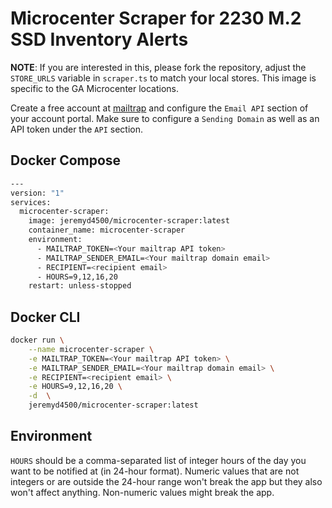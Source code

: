 # Microcenter Scraper for 2230 M.2 SSD Inventory Alerts

**NOTE**: If you are interested in this, please fork the repository, adjust the `STORE_URLS` variable in `scraper.ts` to match your local stores. This image is specific to the GA Microcenter locations.

Create a free account at [mailtrap](https://mailtrap.io/) and configure the `Email API` section of your account portal. Make sure to configure a `Sending Domain` as well as an API token under the `API` section.

## Docker Compose

```bash
---
version: "1"
services:
  microcenter-scraper:
    image: jeremyd4500/microcenter-scraper:latest
    container_name: microcenter-scraper
    environment:
      - MAILTRAP_TOKEN=<Your mailtrap API token>
      - MAILTRAP_SENDER_EMAIL=<Your mailtrap domain email>
      - RECIPIENT=<recipient email>
      - HOURS=9,12,16,20
    restart: unless-stopped
```

## Docker CLI

```bash
docker run \
    --name microcenter-scraper \
    -e MAILTRAP_TOKEN=<Your mailtrap API token> \
    -e MAILTRAP_SENDER_EMAIL=<Your mailtrap domain email> \
    -e RECIPIENT=<recipient email> \
    -e HOURS=9,12,16,20 \
    -d  \
    jeremyd4500/microcenter-scraper:latest
```

## Environment

`HOURS` should be a comma-separated list of integer hours of the day you want to be notified at (in 24-hour format). Numeric values that are not integers or are outside the 24-hour range won't break the app but they also won't affect anything. Non-numeric values might break the app.
